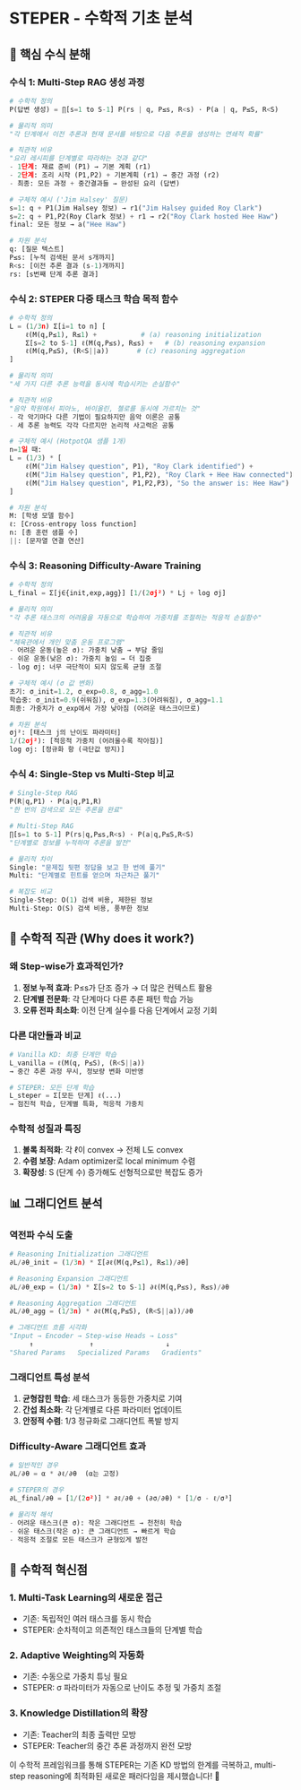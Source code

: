 # STEPER - 수학적 기초 분석

## 🔢 핵심 수식 분해

### 수식 1: Multi-Step RAG 생성 과정
```python
# 수학적 정의
P(답변 생성) = ∏[s=1 to S-1] P(rs | q, P≤s, R<s) · P(a | q, P≤S, R<S)

# 물리적 의미
"각 단계에서 이전 추론과 현재 문서를 바탕으로 다음 추론을 생성하는 연쇄적 확률"

# 직관적 비유  
"요리 레시피를 단계별로 따라하는 것과 같다"
- 1단계: 재료 준비 (P1) → 기본 계획 (r1)
- 2단계: 조리 시작 (P1,P2) + 기본계획 (r1) → 중간 과정 (r2) 
- 최종: 모든 과정 + 중간결과들 → 완성된 요리 (답변)

# 구체적 예시 ('Jim Halsey' 질문)
s=1: q + P1(Jim Halsey 정보) → r1("Jim Halsey guided Roy Clark")
s=2: q + P1,P2(Roy Clark 정보) + r1 → r2("Roy Clark hosted Hee Haw") 
final: 모든 정보 → a("Hee Haw")

# 차원 분석
q: [질문 텍스트]
P≤s: [누적 검색된 문서 s개까지]  
R<s: [이전 추론 결과 (s-1)개까지]
rs: [s번째 단계 추론 결과]
```

### 수식 2: STEPER 다중 태스크 학습 목적 함수
```python
# 수학적 정의
L = (1/3n) Σ[i=1 to n] [
    ℓ(M(q,P≤1), R≤1) +           # (a) reasoning initialization
    Σ[s=2 to S-1] ℓ(M(q,P≤s), R≤s) +   # (b) reasoning expansion  
    ℓ(M(q,P≤S), (R<S||a))       # (c) reasoning aggregation
]

# 물리적 의미
"세 가지 다른 추론 능력을 동시에 학습시키는 손실함수"

# 직관적 비유
"음악 학원에서 피아노, 바이올린, 첼로를 동시에 가르치는 것"
- 각 악기마다 다른 기법이 필요하지만 음악 이론은 공통
- 세 추론 능력도 각각 다르지만 논리적 사고력은 공통

# 구체적 예시 (HotpotQA 샘플 1개)
n=1일 때:
L = (1/3) * [
    ℓ(M("Jim Halsey question", P1), "Roy Clark identified") +
    ℓ(M("Jim Halsey question", P1,P2), "Roy Clark + Hee Haw connected") +  
    ℓ(M("Jim Halsey question", P1,P2,P3), "So the answer is: Hee Haw")
]

# 차원 분석
M: [학생 모델 함수]
ℓ: [Cross-entropy loss function]  
n: [총 훈련 샘플 수]
||: [문자열 연결 연산]
```

### 수식 3: Reasoning Difficulty-Aware Training 
```python
# 수학적 정의
L_final = Σ[j∈{init,exp,agg}] [1/(2σj²) * Lj + log σj]

# 물리적 의미  
"각 추론 태스크의 어려움을 자동으로 학습하여 가중치를 조절하는 적응적 손실함수"

# 직관적 비유
"체육관에서 개인 맞춤 운동 프로그램"  
- 어려운 운동(높은 σ): 가중치 낮춤 → 부담 줄임
- 쉬운 운동(낮은 σ): 가중치 높임 → 더 집중  
- log σj: 너무 극단적이 되지 않도록 균형 조절

# 구체적 예시 (σ 값 변화)
초기: σ_init=1.2, σ_exp=0.8, σ_agg=1.0  
학습중: σ_init=0.9(쉬워짐), σ_exp=1.3(어려워짐), σ_agg=1.1
최종: 가중치가 σ_exp에서 가장 낮아짐 (어려운 태스크이므로)

# 차원 분석  
σj²: [태스크 j의 난이도 파라미터]
1/(2σj²): [적응적 가중치 (어려울수록 작아짐)]
log σj: [정규화 항 (극단값 방지)]
```

### 수식 4: Single-Step vs Multi-Step 비교
```python
# Single-Step RAG
P(R|q,P1) · P(a|q,P1,R)
"한 번의 검색으로 모든 추론을 완료"

# Multi-Step RAG  
∏[s=1 to S-1] P(rs|q,P≤s,R<s) · P(a|q,P≤S,R<S)
"단계별로 정보를 누적하며 추론을 발전"

# 물리적 차이
Single: "문제집 뒷편 정답을 보고 한 번에 풀기"
Multi: "단계별로 힌트를 얻으며 차근차근 풀기"

# 복잡도 비교  
Single-Step: O(1) 검색 비용, 제한된 정보
Multi-Step: O(S) 검색 비용, 풍부한 정보
```

## 🧮 수학적 직관 (Why does it work?)

### 왜 Step-wise가 효과적인가?
1. **정보 누적 효과**: P≤s가 단조 증가 → 더 많은 컨텍스트 활용
2. **단계별 전문화**: 각 단계마다 다른 추론 패턴 학습 가능  
3. **오류 전파 최소화**: 이전 단계 실수를 다음 단계에서 교정 기회

### 다른 대안들과 비교
```python
# Vanilla KD: 최종 단계만 학습
L_vanilla = ℓ(M(q, P≤S), (R<S||a))  
→ 중간 추론 과정 무시, 정보량 변화 미반영

# STEPER: 모든 단계 학습
L_steper = Σ[모든 단계] ℓ(...)  
→ 점진적 학습, 단계별 특화, 적응적 가중치
```

### 수학적 성질과 특징
1. **볼록 최적화**: 각 ℓ이 convex → 전체 L도 convex
2. **수렴 보장**: Adam optimizer로 local minimum 수렴
3. **확장성**: S (단계 수) 증가해도 선형적으로만 복잡도 증가

## 📊 그래디언트 분석

### 역전파 수식 도출
```python
# Reasoning Initialization 그래디언트
∂L/∂θ_init = (1/3n) * Σ[∂ℓ(M(q,P≤1), R≤1)/∂θ]

# Reasoning Expansion 그래디언트  
∂L/∂θ_exp = (1/3n) * Σ[s=2 to S-1] ∂ℓ(M(q,P≤s), R≤s)/∂θ

# Reasoning Aggregation 그래디언트
∂L/∂θ_agg = (1/3n) * ∂ℓ(M(q,P≤S), (R<S||a))/∂θ

# 그래디언트 흐름 시각화
"Input → Encoder → Step-wise Heads → Loss"
     ↑              ↑                  ↓
"Shared Params   Specialized Params   Gradients"
```

### 그래디언트 특성 분석
1. **균형잡힌 학습**: 세 태스크가 동등한 가중치로 기여
2. **간섭 최소화**: 각 단계별로 다른 파라미터 업데이트 
3. **안정적 수렴**: 1/3 정규화로 그래디언트 폭발 방지

### Difficulty-Aware 그래디언트 효과
```python
# 일반적인 경우
∂L/∂θ = α * ∂ℓ/∂θ  (α는 고정)

# STEPER의 경우  
∂L_final/∂θ = [1/(2σ²)] * ∂ℓ/∂θ + (∂σ/∂θ) * [1/σ - ℓ/σ³]

# 물리적 해석
- 어려운 태스크(큰 σ): 작은 그래디언트 → 천천히 학습
- 쉬운 태스크(작은 σ): 큰 그래디언트 → 빠르게 학습  
- 적응적 조절로 모든 태스크가 균형있게 발전
```

## 🔬 수학적 혁신점

### 1. Multi-Task Learning의 새로운 접근
- 기존: 독립적인 여러 태스크를 동시 학습
- STEPER: 순차적이고 의존적인 태스크들의 단계별 학습

### 2. Adaptive Weighting의 자동화  
- 기존: 수동으로 가중치 튜닝 필요
- STEPER: σ 파라미터가 자동으로 난이도 추정 및 가중치 조절

### 3. Knowledge Distillation의 확장
- 기존: Teacher의 최종 출력만 모방
- STEPER: Teacher의 중간 추론 과정까지 완전 모방

이 수학적 프레임워크를 통해 STEPER는 기존 KD 방법의 한계를 극복하고, multi-step reasoning에 최적화된 새로운 패러다임을 제시했습니다! 🎯